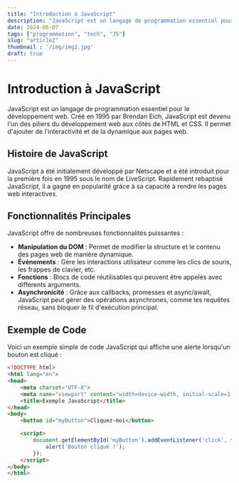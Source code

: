```yaml
---
title: "Introduction à JavaScript"
description: "JavaScript est un langage de programmation essentiel pour le développement web."
date: 2024-06-07
tags: ["programmation", "tech", "JS"]
slug: "article2"
thumbnail : '/img/img2.jpg'
draft: true
---
```


# Introduction à JavaScript

JavaScript est un langage de programmation essentiel pour le développement web. Créé en 1995 par Brendan Eich, JavaScript est devenu l'un des piliers du développement web aux côtés de HTML et CSS. Il permet d'ajouter de l'interactivité et de la dynamique aux pages web.

## Histoire de JavaScript

JavaScript a été initialement développé par Netscape et a été introduit pour la première fois en 1995 sous le nom de LiveScript. Rapidement rebaptisé JavaScript, il a gagné en popularité grâce à sa capacité à rendre les pages web interactives.

## Fonctionnalités Principales

JavaScript offre de nombreuses fonctionnalités puissantes :

- **Manipulation du DOM** : Permet de modifier la structure et le contenu des pages web de manière dynamique.
- **Événements** : Gère les interactions utilisateur comme les clics de souris, les frappes de clavier, etc.
- **Fonctions** : Blocs de code réutilisables qui peuvent être appelés avec différents arguments.
- **Asynchronicité** : Grâce aux callbacks, promesses et async/await, JavaScript peut gérer des opérations asynchrones, comme les requêtes réseau, sans bloquer le fil d'exécution principal.

## Exemple de Code

Voici un exemple simple de code JavaScript qui affiche une alerte lorsqu'un bouton est cliqué :

```html
<!DOCTYPE html>
<html lang="en">
<head>
    <meta charset="UTF-8">
    <meta name="viewport" content="width=device-width, initial-scale=1.0">
    <title>Exemple JavaScript</title>
</head>
<body>
    <button id="myButton">Cliquez-moi</button>

    <script>
        document.getElementById('myButton').addEventListener('click', function() {
            alert('Bouton cliqué !');
        });
    </script>
</body>
</html>